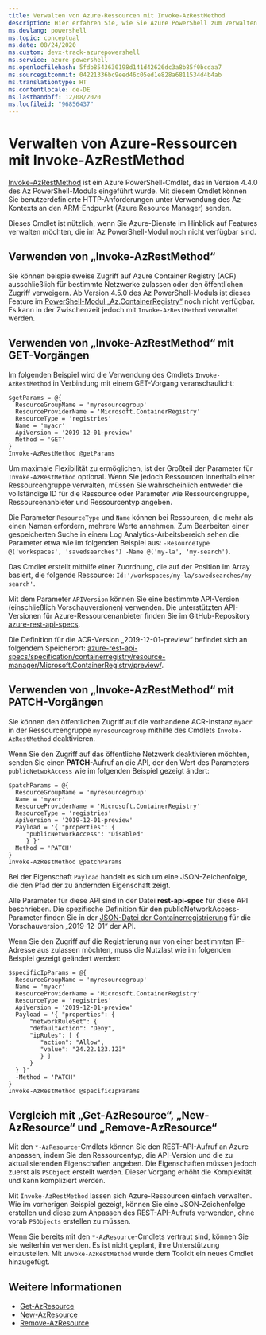 ```yaml
---
title: Verwalten von Azure-Ressourcen mit Invoke-AzRestMethod
description: Hier erfahren Sie, wie Sie Azure PowerShell zum Verwalten von Ressourcen mit dem Cmdlet „Invoke-AzRestMethod“ verwenden.
ms.devlang: powershell
ms.topic: conceptual
ms.date: 08/24/2020
ms.custom: devx-track-azurepowershell
ms.service: azure-powershell
ms.openlocfilehash: 5fdb8543630198d141d42626dc3a8b85f0bcdaa7
ms.sourcegitcommit: 04221336bc9eed46c05ed1e828a6811534d4b4ab
ms.translationtype: HT
ms.contentlocale: de-DE
ms.lasthandoff: 12/08/2020
ms.locfileid: "96856437"
---
```

# <a name="manage-azure-resources-with-invoke-azrestmethod"></a>Verwalten von Azure-Ressourcen mit Invoke-AzRestMethod

[Invoke-AzRestMethod](/powershell/module/az.accounts/invoke-azrestmethod) ist ein Azure PowerShell-Cmdlet, das in Version 4.4.0 des Az PowerShell-Moduls eingeführt wurde. Mit diesem Cmdlet können Sie benutzerdefinierte HTTP-Anforderungen unter Verwendung des Az-Kontexts an den ARM-Endpunkt (Azure Resource Manager) senden.

Dieses Cmdlet ist nützlich, wenn Sie Azure-Dienste im Hinblick auf Features verwalten möchten, die im Az PowerShell-Modul noch nicht verfügbar sind.

## <a name="how-to-use-invoke-azrestmethod"></a>Verwenden von „Invoke-AzRestMethod“

Sie können beispielsweise Zugriff auf Azure Container Registry (ACR) ausschließlich für bestimmte Netzwerke zulassen oder den öffentlichen Zugriff verweigern. Ab Version 4.5.0 des Az PowerShell-Moduls ist dieses Feature im [PowerShell-Modul „Az.ContainerRegistry“](/powershell/module/Az.ContainerRegistry/) noch nicht verfügbar. Es kann in der Zwischenzeit jedoch mit `Invoke-AzRestMethod` verwaltet werden.

## <a name="using-invoke-azrestmethod-with-get-operations"></a>Verwenden von „Invoke-AzRestMethod“ mit GET-Vorgängen

Im folgenden Beispiel wird die Verwendung des Cmdlets `Invoke-AzRestMethod` in Verbindung mit einem GET-Vorgang veranschaulicht:

```azurepowershell-interactive
$getParams = @{
  ResourceGroupName = 'myresourcegroup'
  ResourceProviderName = 'Microsoft.ContainerRegistry'
  ResourceType = 'registries'
  Name = 'myacr'
  ApiVersion = '2019-12-01-preview'
  Method = 'GET'
}
Invoke-AzRestMethod @getParams
```

Um maximale Flexibilität zu ermöglichen, ist der Großteil der Parameter für `Invoke-AzRestMethod` optional.
Wenn Sie jedoch Ressourcen innerhalb einer Ressourcengruppe verwalten, müssen Sie wahrscheinlich entweder die vollständige ID für die Ressource oder Parameter wie Ressourcengruppe, Ressourcenanbieter und Ressourcentyp angeben.

Die Parameter `ResourceType` und `Name` können bei Ressourcen, die mehr als einen Namen erfordern, mehrere Werte annehmen. Zum Bearbeiten einer gespeicherten Suche in einem Log Analytics-Arbeitsbereich sehen die Parameter etwa wie im folgenden Beispiel aus: `-ResourceType @('workspaces', 'savedsearches') -Name @('my-la', 'my-search')`.

Das Cmdlet erstellt mithilfe einer Zuordnung, die auf der Position im Array basiert, die folgende Ressource: `Id:'/workspaces/my-la/savedsearches/my-search'`.

Mit dem Parameter `APIVersion` können Sie eine bestimmte API-Version (einschließlich Vorschauversionen) verwenden. Die unterstützten API-Versionen für Azure-Ressourcenanbieter finden Sie im GitHub-Repository [azure-rest-api-specs](https://github.com/Azure/azure-rest-api-specs).

Die Definition für die ACR-Version „2019-12-01-preview“ befindet sich an folgendem Speicherort: [azure-rest-api-specs/specification/containerregistry/resource-manager/Microsoft.ContainerRegistry/preview/](https://github.com/Azure/azure-rest-api-specs/tree/master/specification/containerregistry/resource-manager/Microsoft.ContainerRegistry/preview).

## <a name="using-invoke-azrestmethod-with-patch-operations"></a>Verwenden von „Invoke-AzRestMethod“ mit PATCH-Vorgängen

Sie können den öffentlichen Zugriff auf die vorhandene ACR-Instanz `myacr` in der Ressourcengruppe `myresourcegroup` mithilfe des Cmdlets `Invoke-AzRestMethod` deaktivieren.

Wenn Sie den Zugriff auf das öffentliche Netzwerk deaktivieren möchten, senden Sie einen **PATCH**-Aufruf an die API, der den Wert des Parameters `publicNetwokAccess` wie im folgenden Beispiel gezeigt ändert:

```azurepowershell-interactive
$patchParams = @{
  ResourceGroupName = 'myresourcegroup'
  Name = 'myacr'
  ResourceProviderName = 'Microsoft.ContainerRegistry'
  ResourceType = 'registries'
  ApiVersion = '2019-12-01-preview'
  Payload = '{ "properties": {
     "publicNetworkAccess": "Disabled"
     } }'
  Method = 'PATCH'
}
Invoke-AzRestMethod @patchParams
```

Bei der Eigenschaft `Payload` handelt es sich um eine JSON-Zeichenfolge, die den Pfad der zu ändernden Eigenschaft zeigt.

Alle Parameter für diese API sind in der Datei **rest-api-spec** für diese API beschrieben.
Die spezifische Definition für den publicNetworkAccess-Parameter finden Sie in der [JSON-Datei der Containerregistrierung](https://github.com/Azure/azure-rest-api-specs/blob/2a9da9a79d0a7b74089567ec4f0289f3e0f31bec/specification/containerregistry/resource-manager/Microsoft.ContainerRegistry/preview/2019-12-01-preview/containerregistry.json) für die Vorschauversion „2019-12-01“ der API.

Wenn Sie den Zugriff auf die Registrierung nur von einer bestimmten IP-Adresse aus zulassen möchten, muss die Nutzlast wie im folgenden Beispiel gezeigt geändert werden:

```azurepowershell-interactive
$specificIpParams = @{
  ResourceGroupName = 'myresourcegroup'
  Name = 'myacr'
  ResourceProviderName = 'Microsoft.ContainerRegistry'
  ResourceType = 'registries'
  ApiVersion = '2019-12-01-preview'
  Payload = '{ "properties": {
      "networkRuleSet": {
      "defaultAction": "Deny",
      "ipRules": [ {
         "action": "Allow",
         "value": "24.22.123.123"
         } ]
      }
  } }'
  -Method = 'PATCH'
}
Invoke-AzRestMethod @specificIpParams
```

## <a name="comparison-to-get-azresource-new-azresource-and-remove-azresource"></a>Vergleich mit „Get-AzResource“, „New-AzResource“ und „Remove-AzResource“

Mit den `*-AzResource`-Cmdlets können Sie den REST-API-Aufruf an Azure anpassen, indem Sie den Ressourcentyp, die API-Version und die zu aktualisierenden Eigenschaften angeben. Die Eigenschaften müssen jedoch zuerst als `PSObject` erstellt werden. Dieser Vorgang erhöht die Komplexität und kann kompliziert werden.

Mit `Invoke-AzRestMethod` lassen sich Azure-Ressourcen einfach verwalten. Wie im vorherigen Beispiel gezeigt, können Sie eine JSON-Zeichenfolge erstellen und diese zum Anpassen des REST-API-Aufrufs verwenden, ohne vorab `PSObjects` erstellen zu müssen.

Wenn Sie bereits mit den `*-AzResource`-Cmdlets vertraut sind, können Sie sie weiterhin verwenden. Es ist nicht geplant, ihre Unterstützung einzustellen. Mit `Invoke-AzRestMethod` wurde dem Toolkit ein neues Cmdlet hinzugefügt.

## <a name="see-also"></a>Weitere Informationen

* [Get-AzResource](/powershell/module/az.resources/get-azresource)
* [New-AzResource](/powershell/module/az.resources/new-azresource)
* [Remove-AzResource](/powershell/module/az.resources/remove-azresource)
